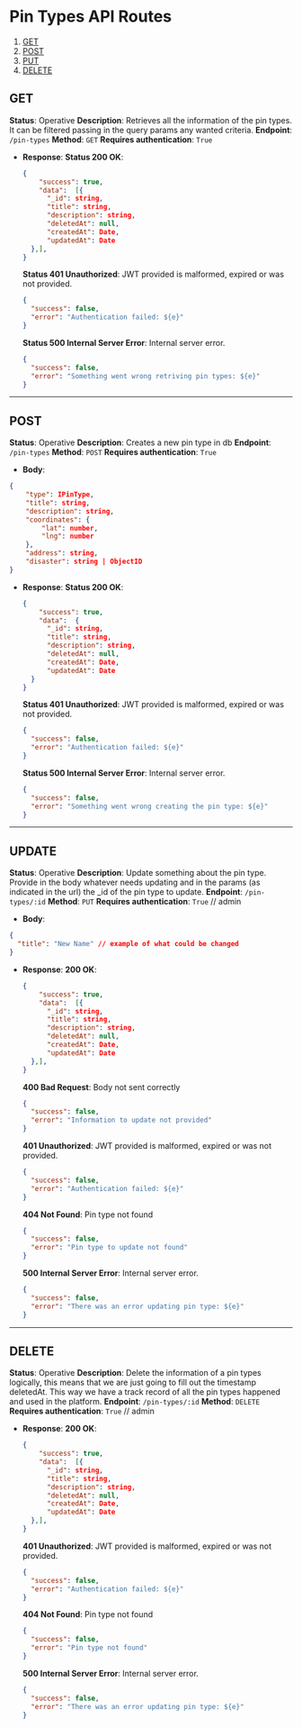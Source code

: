 # Pin Types API Routes

1. [GET](#get)
2. [POST](#post)
3. [PUT](#put)
4. [DELETE](#delete)

## GET

**Status**: Operative
**Description**: Retrieves all the information of the pin types. It can be filtered passing in the query params any wanted criteria.
**Endpoint**: `/pin-types`
**Method**: `GET`
**Requires authentication**: `True`

- **Response**:
  **Status 200 OK**:

  ```json
  {
      "success": true,
      "data":  [{
        "_id": string,
        "title": string,
        "description": string,
        "deletedAt": null,
        "createdAt": Date,
        "updatedAt": Date
    },],
  }

  ```

  **Status 401 Unauthorized**: JWT provided is malformed, expired or was not provided.

  ```json
  {
    "success": false,
    "error": "Authentication failed: ${e}"
  }
  ```

  **Status 500 Internal Server Error**: Internal server error.

  ```json
  {
    "success": false,
    "error": "Something went wrong retriving pin types: ${e}"
  }
  ```

---

## POST

**Status**: Operative
**Description**: Creates a new pin type in db
**Endpoint**: `/pin-types`
**Method**: `POST`
**Requires authentication**: `True`

- **Body**:

```json
{
    "type": IPinType,
    "title": string,
    "description": string,
    "coordinates": {
        "lat": number, 
        "lng": number
    },
    "address": string,
    "disaster": string | ObjectID
}
```

- **Response**:
  **Status 200 OK**:

  ```json
  {
      "success": true,
      "data":  {
        "_id": string,
        "title": string,
        "description": string,
        "deletedAt": null,
        "createdAt": Date,
        "updatedAt": Date
    }
  }

  ```

  **Status 401 Unauthorized**: JWT provided is malformed, expired or was not provided.

  ```json
  {
    "success": false,
    "error": "Authentication failed: ${e}"
  }
  ```

  **Status 500 Internal Server Error**: Internal server error.

  ```json
  {
    "success": false,
    "error": "Something went wrong creating the pin type: ${e}"
  }
  ```

---

## UPDATE

**Status**: Operative
**Description**: Update something about the pin type. Provide in the body whatever needs updating and in the params (as indicated in the url) the _id of the pin type to update.
**Endpoint**: `/pin-types/:id`
**Method**: `PUT`
**Requires authentication**: `True` // admin

- **Body**:

```json
{
  "title": "New Name" // example of what could be changed
}
```

- **Response**:
  **200 OK**:

  ```json
  {
      "success": true,
      "data":  [{
        "_id": string,
        "title": string,
        "description": string,
        "deletedAt": null,
        "createdAt": Date,
        "updatedAt": Date
    },],
  }

  ```

  **400 Bad Request**: Body not sent correctly

  ```json
  {
    "success": false,
    "error": "Information to update not provided"
  }
  ```

  **401 Unauthorized**: JWT provided is malformed, expired or was not provided.

  ```json
  {
    "success": false,
    "error": "Authentication failed: ${e}"
  }
  ```

  **404 Not Found**: Pin type not found

  ```json
  {
    "success": false,
    "error": "Pin type to update not found"
  }
  ```

  **500 Internal Server Error**: Internal server error.

  ```json
  {
    "success": false,
    "error": "There was an error updating pin type: ${e}"
  }
  ```

---

## DELETE

**Status**: Operative
**Description**: Delete the information of a pin types logically, this means that we are just going to fill out the timestamp deletedAt. This way we have a track record of all the pin types happened and used in the platform.
**Endpoint**: `/pin-types/:id`
**Method**: `DELETE`
**Requires authentication**: `True` // admin

- **Response**:
  **200 OK**:

  ```json
  {
      "success": true,
      "data":  [{
        "_id": string,
        "title": string,
        "description": string,
        "deletedAt": null,
        "createdAt": Date,
        "updatedAt": Date
    },],
  }

  ```

  **401 Unauthorized**: JWT provided is malformed, expired or was not provided.

  ```json
  {
    "success": false,
    "error": "Authentication failed: ${e}"
  }
  ```

  **404 Not Found**: Pin type not found

  ```json
  {
    "success": false,
    "error": "Pin type not found"
  }
  ```

  **500 Internal Server Error**: Internal server error.

  ```json
  {
    "success": false,
    "error": "There was an error updating pin type: ${e}"
  }
  ```
